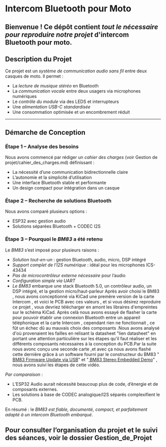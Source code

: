 # Intercom Bluetooth pour Moto

Bienvenue ! Ce dépôt contient *tout le nécessaire pour reproduire notre projet* d'intercom Bluetooth pour moto.
---

## Description du Projet

Ce projet est un *système de communication audio sans fil* entre deux casques de moto. Il permet :
- La *lecture de musique stéréo* en Bluetooth
- La *communication vocale* entre deux usagers via microphones numériques
- Le *contrôle du module* via des LEDS et interrupteurs
- Une *alimentation USB-C standardisée*
- Une consommation optimisée et un encombrement réduit

---

## Démarche de Conception

### Étape 1 – Analyse des besoins
Nous avons commencé par rédiger un *cahier des charges* (voir Gestion de projet/cahier_des_charges.md) définissant :
- La nécessité d’une communication bidirectionnelle claire
- L’autonomie et la simplicité d’utilisation
- Une interface Bluetooth stable et performante
- Un design compact pour intégration dans un casque

### Étape 2 – Recherche de solutions Bluetooth
Nous avons comparé plusieurs options :
- ESP32 avec gestion audio
- Solutions séparées Bluetooth + CODEC I2S

### Étape 3 – Pourquoi le *BM83* a été retenu

Le *BM83* s’est imposé pour plusieurs raisons :
- *Solution tout-en-un* : gestion Bluetooth, audio, micro, DSP intégré
- *Support complet de l’I2S numérique* : idéal pour les microphones ICS-43434
- *Pas de microcontrôleur externe nécessaire* pour l’audio
- *Configuration simple via UART*
- *Le BM83* embarque une stack Bluetooth 5.0, un contrôleur audio, un DSP intégré, et la gestion micro/haut-parleur
  Après avoir choisi le BM83 , nous avons conceptionné via KiCad une premère version de la carte Intercom , et voici le PCB avec ces valeurs , et si vous désirez reproduire ce projet , vous devriez télécharger en amont les libraires d'empreintes sur le schéma KiCad.
  Après celà nous avons essayé de flasher la carte pour pouvoir établir une connexion Bluetooth entre un appareil téléphonique et la carte Intercom , cependant rien ne fonctionnait , ce fût un échec dû au mauvais choix des composants .Nous avons analysé d'où provenaient les failles en relisant la datasheet "lien datasheet" en portant une  attention particulière sur les étapes qu'il faut réaliser et les différents composants nécessaires à la conception du PCB.Par la suite nous avonc conçu une seconde carte ,et avec ça nous avons flashé cette dernière grâce à un software fourni par le constructeur du BM83 "[
BM83 Firmware Update via USB](https://www.youtube.com/watch?v=SPlbVVXS5hs)" et "[
BM83 Stereo Embedded Demo](https://www.youtube.com/watch?v=FLCs_W62KlI)" , nous avons suivi les étapes de cette vidéo.


*Par comparaison* :
- L’ESP32 Audio aurait nécessité beaucoup plus de code, d’énergie et de composants externes.
- Les solutions à base de CODEC analogique/I2S séparés complexifient le PCB.

En résumé : le *BM83 est fiable, documenté, compact, et parfaitement adapté à un intercom Bluetooth embarqué*.

Pour consulter l’organisation du projet et le suivi des séances, voir le dossier Gestion_de_Projet
---
